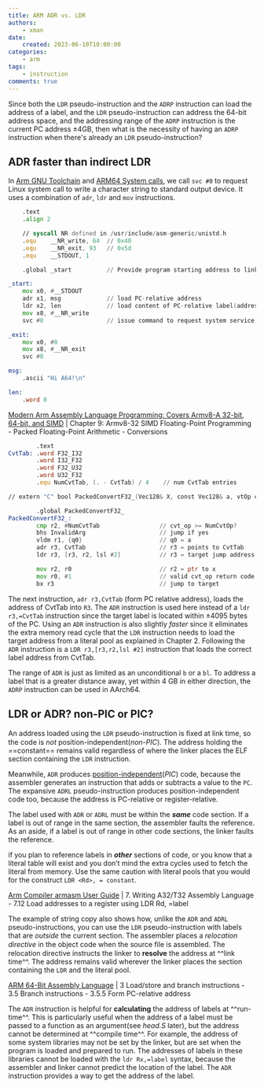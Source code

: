 ```yaml
---
title: ARM ADR vs. LDR
authors:
    - xman
date:
    created: 2023-06-10T10:00:00
categories:
    - arm
tags:
    - instruction
comments: true
---
```


Since both the `LDR` pseudo-instruction and the `ADRP` instruction can load the address of a label, and the `LDR` pseudo-instruction can address the 64-bit address space, and the addressing range of the `ADRP` instruction is the current PC address ±4GB, then what is the necessity of having an `ADRP` instruction when there's already an `LDR` pseudo-instruction?

<!-- more -->

## ADR faster than indirect LDR

In [Arm GNU Toolchain](../toolchain/arm-toolchain.md) and [ARM64 System calls](./a64-svc.md), we call `svc #0` to request Linux system call to write a character string to standard output device. It uses a combination of `adr`, `ldr` and `mov` instructions.

```asm title="write64.s" linenums="1" hl_lines="13 14"
    .text
    .align 2

    // syscall NR defined in /usr/include/asm-generic/unistd.h
    .equ    __NR_write, 64  // 0x40
    .equ    __NR_exit, 93   // 0x5d
    .equ    __STDOUT, 1

    .global _start          // Provide program starting address to linker

_start:
    mov x0, #__STDOUT
    adr x1, msg             // load PC-relative address
    ldr x2, len             // load content of PC-relative label(address)
    mov x8, #__NR_write
    svc #0                  // issue command to request system service

_exit:
    mov x0, #0
    mov x8, #__NR_exit
    svc #0

msg:
    .ascii "Hi A64!\n"

len:
    .word 8
```

[Modern Arm Assembly Language Programming: Covers Armv8-A 32-bit, 64-bit, and SIMD](https://www.amazon.com/Modern-Assembly-Language-Programming-Armv8/dp/1484262662/) | Chapter 9: Armv8-32 SIMD Floating-Point Programming - Packed Floating-Point Arithmetic - Conversions

```asm title="Ch09_03_.s" linenums="1" hl_lines="15 16"
        .text
CvtTab: .word F32_I32
        .word I32_F32
        .word F32_U32
        .word U32_F32
        .equ NumCvtTab, (. - CvtTab) / 4    // num CvtTab entries

// extern "C" bool PackedConvertF32_(Vec128& X, const Vec128& a, vtOp cvt_op);

        .global PackedConvertF32_
PackedConvertF32_:
        cmp r2, #NumCvtTab                 // cvt_op >= NumCvtOp?
        bhs InvalidArg                     // jump if yes
        vldm r1, {q0}                      // q0 = a
        adr r3, CvtTab                     // r3 = points to CvtTab
        ldr r3, [r3, r2, lsl #2]           // r3 = target jump address

        mov r2, r0                         // r2 = ptr to x
        mov r0, #1                         // valid cvt_op return code
        bx r3                              // jump to target
```

The next instruction, `adr r3,CvtTab` (form PC relative address), loads the address of CvtTab into `R3`. The `ADR` instruction is used here instead of a `ldr r3,=CvtTab` instruction since the target label is located within ±4095 bytes of the PC. Using an `ADR` instruction is also slightly *faster* since it eliminates the extra memory read cycle that the `LDR` instruction needs to load the target address from a literal pool as explained in Chapter 2. Following the `ADR` instruction is a `LDR r3,[r3,r2,lsl #2]` instruction that loads the correct label address from CvtTab.

The range of `ADR` is just as limited as an unconditional `b` or a `bl`. To address a label that is a greater distance away, yet within 4 GB in either direction, the `ADRP` instruction can be used in AArch64.

## LDR or ADR? non-PIC or PIC?

An address loaded using the `LDR` pseudo-instruction is ﬁxed at link time, so the code is *not* position-independent(*non-PIC*). The address holding the ==constant== remains valid regardless of where the linker places the ELF section containing the `LDR` instruction.

Meanwhile, `ADR` produces [position-independent](https://en.wikipedia.org/wiki/Position-independent_code)(*PIC*) code, because the assembler generates an instruction that adds or subtracts a value to the `PC`. The expansive `ADRL` pseudo-instruction produces position-independent code too, because the address is PC-relative or register-relative.

The label used with `ADR` or `ADRL` must be within the ***same*** code section. If a label is out of range in the same section, the assembler faults the reference. As an aside, if a label is out of range in other code sections, the linker faults the reference.

if you plan to reference labels in ***other*** sections of code, or you know that a literal table will exist and you don’t mind the extra cycles used to fetch the literal from memory. Use the same caution with literal pools that you would for the construct `LDR <Rd>, = constant`.

[Arm Compiler armasm User Guide](https://developer.arm.com/documentation/dui0801/latest) | 7. Writing A32/T32 Assembly Language - 7.12 Load addresses to a register using LDR Rd, =label

The example of string copy also shows how, unlike the `ADR` and `ADRL` pseudo-instructions, you can use the `LDR` pseudo-instruction with labels that are *outside* the current section. The assembler places a *relocation directive* in the object code when the source ﬁle is assembled. The relocation directive instructs the linker to **resolve** the address at ^^link time^^. The address remains valid wherever the linker places the section containing the `LDR` and the literal pool.

[ARM 64-Bit Assembly Language](https://www.amazon.com/64-Bit-Assembly-Language-Larry-Pyeatt/dp/0128192216/) | 3 Load/store and branch instructions - 3.5 Branch instructions - 3.5.5 Form PC-relative address

The `ADR` instruction is helpful for **calculating** the address of labels at ^^run-time^^. This is particularly useful when the address of a label must be passed to a function as an argument(see *head.S* later), but the address cannot be determined at ^^compile time^^. For example, the address of some system libraries may not be set by the linker, but are set when the program is loaded and prepared to run. The addresses of labels in these libraries cannot be loaded with the `ldr Rx,=label` syntax, because the assembler and linker cannot predict the location of the label. The `ADR` instruction provides a way to get the address of the label.
